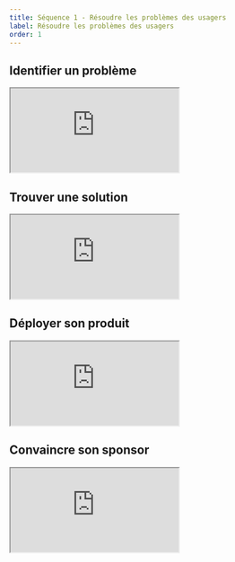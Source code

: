```yaml
---
title: Séquence 1 - Résoudre les problèmes des usagers
label: Résoudre les problèmes des usagers
order: 1
---
```


## Identifier un problème

<div class="mooc-iframe-center">
  <div class="mooc-iframe-container">
    <iframe src="https://www.dailymotion.com/embed/video/x6xki7d" allowfullscreen></iframe>
  </div>
</div>

## Trouver une solution

<div class="mooc-iframe-center">
  <div class="mooc-iframe-container">
    <iframe src="https://www.dailymotion.com/embed/video/x6xki6j" allowfullscreen></iframe>
  </div>
</div>

## Déployer son produit

<div class="mooc-iframe-center">
  <div class="mooc-iframe-container">
    <iframe src="https://www.dailymotion.com/embed/video/x6xki43" allowfullscreen></iframe>
  </div>
</div>

## Convaincre son sponsor

<div class="mooc-iframe-center">
  <div class="mooc-iframe-container">
    <iframe src="https://www.dailymotion.com/embed/video/x6xkhwh" allowfullscreen></iframe>
  </div>
</div>
